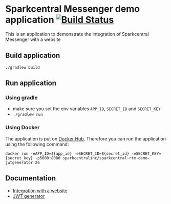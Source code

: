 # Sparkcentral Messenger demo application [![Build Status](https://travis-ci.org/sparkcentral/sparkcentral-rtm-demo-jwtgenerator.svg)](https://travis-ci.org/sparkcentral/sparkcentral-rtm-demo-jwtgenerator)
This is an application to demonstrate the integration of Sparkcentral Messenger with a website

## Build application
`./gradlew build`

## Run application
### Using gradle
- make sure you set the env variables `APP_ID`, `SECRET_ID` and `SECRET_KEY`
- `./gradlew run`

### Using Docker
The application is put on [Docker Hub](https://hub.docker.com/r/sparkcentralinc/sparkcentral-rtm-demo-jwtgenerator/). Therefore you can run the application using the following command:

`docker run -eAPP_ID=${app_id} -eSECRET_ID=${secret_id} -eSECRET_KEY={secret_key} -p5000:8080 sparkcentralinc/sparkcentral-rtm-demo-jwtgenerator:26`

## Documentation
- [Integration with a website](documentation/INTEGRATION.md)
- [JWT generator](documentation/JWTGENERATOR.md)